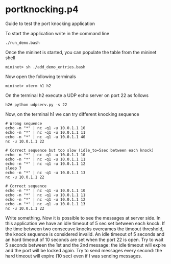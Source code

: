 # portknocking.p4

Guide to test the port knocking application

To start the application write in the command line

    ./run_demo.bash

Once the mininet is started, you can populate the table from the mininet shell

    mininet> sh ./add_demo_entries.bash

Now open the following terminals

    mininet> xterm h1 h2

On the terminal h2 execute a UDP echo server on port 22 as follows

    h2# python udpserv.py -s 22

Now, on the terminal h1 we can try different knocking sequence

    # Wrong sequence
    echo -n "*" | nc -q1 -u 10.0.1.1 10
    echo -n "*" | nc -q1 -u 10.0.1.1 11
    echo -n "*" | nc -q1 -u 10.0.1.1 40
    nc -u 10.0.1.1 22

    # Correct sequence but too slow (idle_to=5sec between each knock)
    echo -n "*" | nc -q1 -u 10.0.1.1 10
    echo -n "*" | nc -q1 -u 10.0.1.1 11
    echo -n "*" | nc -q1 -u 10.0.1.1 12
    sleep 7
    echo -n "*" | nc -q1 -u 10.0.1.1 13
    nc -u 10.0.1.1 22

    # Correct sequence
    echo -n "*" | nc -q1 -u 10.0.1.1 10
    echo -n "*" | nc -q1 -u 10.0.1.1 11
    echo -n "*" | nc -q1 -u 10.0.1.1 12
    echo -n "*" | nc -q1 -u 10.0.1.1 13
    nc -u 10.0.1.1 22

Write something. Now it is possible to see the messages at server side.
In this application we have an idle timeout of 5 sec set between each knock. If the time between two consecuve knocks overcames the timeout threshold, the knock sequence is considered invalid.
An idle timeout of 5 seconds and an hard timeout of 10 seconds are set when the port 22 is open.
Try to wait 5 seconds between the 1st and the 2nd message: the idle timeout will expire and the port will be locked again.
Try to send messages every second: the hard timeout will expire (10 sec) even if I was sending messages.
